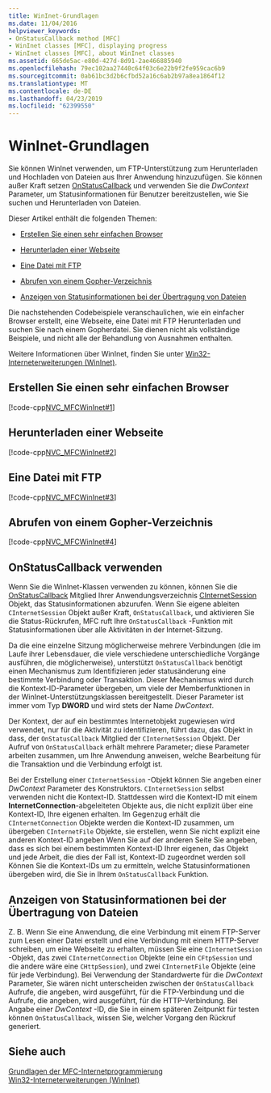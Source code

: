 ```yaml
---
title: WinInet-Grundlagen
ms.date: 11/04/2016
helpviewer_keywords:
- OnStatusCallback method [MFC]
- WinInet classes [MFC], displaying progress
- WinInet classes [MFC], about WinInet classes
ms.assetid: 665de5ac-e80d-427d-8d91-2ae466885940
ms.openlocfilehash: 79ec102aa27440c64f03c6e22b9f2fe959cac6b9
ms.sourcegitcommit: 0ab61bc3d2b6cfbd52a16c6ab2b97a8ea1864f12
ms.translationtype: MT
ms.contentlocale: de-DE
ms.lasthandoff: 04/23/2019
ms.locfileid: "62399550"
---
```

# <a name="wininet-basics"></a>WinInet-Grundlagen

Sie können WinInet verwenden, um FTP-Unterstützung zum Herunterladen und Hochladen von Dateien aus Ihrer Anwendung hinzuzufügen. Sie können außer Kraft setzen [OnStatusCallback](../mfc/reference/cinternetsession-class.md#onstatuscallback) und verwenden Sie die *DwContext* Parameter, um Statusinformationen für Benutzer bereitzustellen, wie Sie suchen und Herunterladen von Dateien.

Dieser Artikel enthält die folgenden Themen:

- [Erstellen Sie einen sehr einfachen Browser](#_core_create_a_very_simple_browser)

- [Herunterladen einer Webseite](#_core_download_a_web_page)

- [Eine Datei mit FTP](#_core_ftp_a_file)

- [Abrufen von einem Gopher-Verzeichnis](#_core_retrieve_a_gopher_directory)

- [Anzeigen von Statusinformationen bei der Übertragung von Dateien](#_core_display_progress_information_while_transferring_files)

Die nachstehenden Codebeispiele veranschaulichen, wie ein einfacher Browser erstellt, eine Webseite, eine Datei mit FTP Herunterladen und suchen Sie nach einem Gopherdatei. Sie dienen nicht als vollständige Beispiele, und nicht alle der Behandlung von Ausnahmen enthalten.

Weitere Informationen über WinInet, finden Sie unter [Win32-Interneterweiterungen (WinInet)](../mfc/win32-internet-extensions-wininet.md).

##  <a name="_core_create_a_very_simple_browser"></a> Erstellen Sie einen sehr einfachen Browser

[!code-cpp[NVC_MFCWinInet#1](../mfc/codesnippet/cpp/wininet-basics_1.cpp)]

##  <a name="_core_download_a_web_page"></a> Herunterladen einer Webseite

[!code-cpp[NVC_MFCWinInet#2](../mfc/codesnippet/cpp/wininet-basics_2.cpp)]

##  <a name="_core_ftp_a_file"></a> Eine Datei mit FTP

[!code-cpp[NVC_MFCWinInet#3](../mfc/codesnippet/cpp/wininet-basics_3.cpp)]

##  <a name="_core_retrieve_a_gopher_directory"></a> Abrufen von einem Gopher-Verzeichnis

[!code-cpp[NVC_MFCWinInet#4](../mfc/codesnippet/cpp/wininet-basics_4.cpp)]

## <a name="use-onstatuscallback"></a>OnStatusCallback verwenden

Wenn Sie die WinInet-Klassen verwenden zu können, können Sie die [OnStatusCallback](../mfc/reference/cinternetsession-class.md#onstatuscallback) Mitglied Ihrer Anwendungsverzeichnis [CInternetSession](../mfc/reference/cinternetsession-class.md) Objekt, das Statusinformationen abzurufen. Wenn Sie eigene ableiten `CInternetSession` Objekt außer Kraft, `OnStatusCallback`, und aktivieren Sie die Status-Rückrufen, MFC ruft Ihre `OnStatusCallback` -Funktion mit Statusinformationen über alle Aktivitäten in der Internet-Sitzung.

Da die eine einzelne Sitzung möglicherweise mehrere Verbindungen (die im Laufe ihrer Lebensdauer, die viele verschiedene unterschiedliche Vorgänge ausführen, die möglicherweise), unterstützt `OnStatusCallback` benötigt einen Mechanismus zum Identifizieren jeder statusänderung eine bestimmte Verbindung oder Transaktion. Dieser Mechanismus wird durch die Kontext-ID-Parameter übergeben, um viele der Memberfunktionen in der WinInet-Unterstützungsklassen bereitgestellt. Dieser Parameter ist immer vom Typ **DWORD** und wird stets der Name *DwContext*.

Der Kontext, der auf ein bestimmtes Internetobjekt zugewiesen wird verwendet, nur für die Aktivität zu identifizieren, führt dazu, das Objekt in dass, der `OnStatusCallback` Mitglied der `CInternetSession` Objekt. Der Aufruf von `OnStatusCallback` erhält mehrere Parameter; diese Parameter arbeiten zusammen, um Ihre Anwendung anweisen, welche Bearbeitung für die Transaktion und die Verbindung erfolgt ist.

Bei der Erstellung einer `CInternetSession` -Objekt können Sie angeben einer *DwContext* Parameter des Konstruktors. `CInternetSession` selbst verwenden nicht die Kontext-ID. Stattdessen wird die Kontext-ID mit einem **InternetConnection**-abgeleiteten Objekte aus, die nicht explizit über eine Kontext-ID, Ihre eigenen erhalten. Im Gegenzug erhält die `CInternetConnection` Objekte werden die Kontext-ID zusammen, um übergeben `CInternetFile` Objekte, sie erstellen, wenn Sie nicht explizit eine anderen Kontext-ID angeben Wenn Sie auf der anderen Seite Sie angeben, dass es sich bei einem bestimmten Kontext-ID Ihrer eigenen, das Objekt und jede Arbeit, die dies der Fall ist, Kontext-ID zugeordnet werden soll Können Sie die Kontext-IDs um zu ermitteln, welche Statusinformationen übergeben wird, die Sie in Ihrem `OnStatusCallback` Funktion.

##  <a name="_core_display_progress_information_while_transferring_files"></a> Anzeigen von Statusinformationen bei der Übertragung von Dateien

Z. B. Wenn Sie eine Anwendung, die eine Verbindung mit einem FTP-Server zum Lesen einer Datei erstellt und eine Verbindung mit einem HTTP-Server schreiben, um eine Webseite zu erhalten, müssen Sie eine `CInternetSession` -Objekt, das zwei `CInternetConnection` Objekte (eine ein `CFtpSession` und die andere wäre eine `CHttpSession`), und zwei `CInternetFile` Objekte (eine für jede Verbindung). Bei Verwendung der Standardwerte für die *DwContext* Parameter, Sie wären nicht unterscheiden zwischen der `OnStatusCallback` Aufrufe, die angeben, wird ausgeführt, für die FTP-Verbindung und die Aufrufe, die angeben, wird ausgeführt, für die HTTP-Verbindung. Bei Angabe einer *DwContext* -ID, die Sie in einem späteren Zeitpunkt für testen können `OnStatusCallback`, wissen Sie, welcher Vorgang den Rückruf generiert.

## <a name="see-also"></a>Siehe auch

[Grundlagen der MFC-Internetprogrammierung](../mfc/mfc-internet-programming-basics.md)<br/>
[Win32-Interneterweiterungen (WinInet)](../mfc/win32-internet-extensions-wininet.md)

